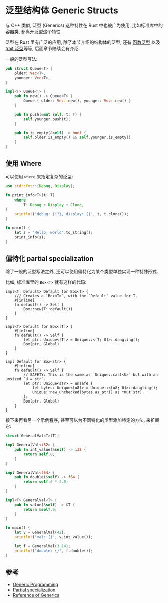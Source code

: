# 泛型结构体 Generic Structs

与 C++ 类似, 泛型 (Generics) 这种特性在 Rust 中也被广为使用, 比如标准库中的容器类, 都离开泛型这个特性.

泛型在 Rust 里有广泛的应用, 除了本节介绍的结构体的泛型, 还有 [函数泛型](../closure/generics.md)
以及 [trait 泛型](../trait/generics.md)等等, 后面章节陆续会有介绍.

一般的泛型写法:

```rust
pub struct Queue<T> {
    older: Vec<T>,
    younger: Vec<T>,
}

impl<T> Queue<T> {
    pub fn new() -> Queue<T> {
        Queue { older: Vec::new(), younger: Vec::new() }
    }

    pub fn push(&mut self, t: T) {
        self.younger.push(t);
    }

    pub fn is_empty(&self) -> bool {
        self.older.is_empty() && self.younger.is_empty()
    }
}
```

## 使用 Where

可以使用 `where` 来指定复杂的泛型:

```rust
use std::fmt::{Debug, Display};

fn print_info<T>(t: T)
    where
        T: Debug + Display + Clone,
{
    println!("debug: {:?}, display: {}", t, t.clone());
}

fn main() {
    let s = "Hello, world".to_string();
    print_info(s);
}
```

## 偏特化 partial specialization

除了一般的泛型写法之外, 还可以使用偏特化为某个类型单独实现一种特殊形式.

比如, 标准库里的 `Box<T>` 就有这样的代码:

```rust, not_run
impl<T: Default> Default for Box<T> {
    /// Creates a `Box<T>`, with the `Default` value for T.
    #[inline]
    fn default() -> Self {
        Box::new(T::default())
    }
}

impl<T> Default for Box<[T]> {
    #[inline]
    fn default() -> Self {
        let ptr: Unique<[T]> = Unique::<[T; 0]>::dangling();
        Box(ptr, Global)
    }
}

impl Default for Box<str> {
    #[inline]
    fn default() -> Self {
        // SAFETY: This is the same as `Unique::cast<U>` but with an unsized `U = str`.
        let ptr: Unique<str> = unsafe {
            let bytes: Unique<[u8]> = Unique::<[u8; 0]>::dangling();
            Unique::new_unchecked(bytes.as_ptr() as *mut str)
        };
        Box(ptr, Global)
    }
}
```

接下来再看另一个示例程序, 甚至可以为不同特化的类型添加特定的方法, 来扩展它:

```rust
struct GeneralVal<T>(T);

impl GeneralVal<i32> {
    pub fn int_value(&self) -> i32 {
        return self.0;
    }
}

impl GeneralVal<f64> {
    pub fn double(&self) -> f64 {
        return self.0 * 2.0;
    }
}

impl<T> GeneralVal<T> {
    pub fn value(&self) -> &T {
        return &self.0;
    }
}

fn main() {
    let v = GeneralVal(42);
    println!("val: {}", v.int_value());

    let f = GeneralVal(3.14);
    println!("double: {}", f.double());
}

```

## 参考

- [Generic Programming](https://en.wikipedia.org/wiki/Generic_programming)
- [Partial specialization](https://en.wikipedia.org/wiki/Partial_template_specialization)
- [Reference of Generics](https://doc.rust-lang.org/reference/items/generics.html)
